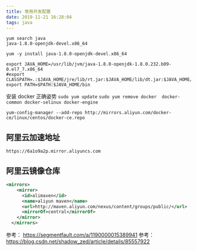 ```yaml
---
title: 常用开发配置 
date: 2019-11-21 16:28:04
tags: java
---
```



```
yum search java
java-1.8.0-openjdk-devel.x86_64

yum -y install java-1.8.0-openjdk-devel.x86_64

export JAVA_HOME=/usr/lib/jvm/java-1.8.0-openjdk-1.8.0.232.b09-0.el7_7.x86_64
#export CLASSPATH=.:$JAVA_HOME/jre/lib/rt.jar:$JAVA_HOME/lib/dt.jar:$JAVA_HOME/lib/tools.jar
export PATH=$PATH:$JAVA_HOME/bin
```

安装 docker 正确姿势
`sudo yum update`
`sudo yum remove docker  docker-common docker-selinux docker-engine`

`yum-config-manager --add-repo http://mirrors.aliyun.com/docker-ce/linux/centos/docker-ce.repo`

## 阿里云加速地址
`https://6a1o9a2p.mirror.aliyuncs.com`

## 阿里云镜像仓库

```xml
<mirrors>
    <mirror>
      <id>alimaven</id>
      <name>aliyun maven</name>
      <url>http://maven.aliyun.com/nexus/content/groups/public/</url>
      <mirrorOf>central</mirrorOf>        
    </mirror>
  </mirrors>
```

参考： https://segmentfault.com/a/1190000015389941
参考： https://blog.csdn.net/shadow_zed/article/details/85557922